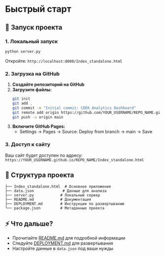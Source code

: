 # Быстрый старт

## 🚀 Запуск проекта

### 1. Локальный запуск
```bash
python server.py
```
Откройте: `http://localhost:8000/Index_standalone.html`

### 2. Загрузка на GitHub

1. **Создайте репозиторий на GitHub**
2. **Загрузите файлы:**
   ```bash
   git init
   git add .
   git commit -m "Initial commit: CDEK Analytics Dashboard"
   git remote add origin https://github.com/YOUR_USERNAME/REPO_NAME.git
   git push -u origin main
   ```
3. **Включите GitHub Pages:**
   - Settings → Pages → Source: Deploy from branch → main → Save

### 3. Доступ к сайту
Ваш сайт будет доступен по адресу:
`https://YOUR_USERNAME.github.io/REPO_NAME/Index_standalone.html`

## 📁 Структура проекта
```
├── Index_standalone.html  # Основное приложение
├── data.json             # Данные для анализа
├── server.py            # Локальный сервер
├── README.md            # Документация
├── DEPLOYMENT.md        # Инструкции по развертыванию
└── package.json         # Метаданные проекта
```

## ⚡ Что дальше?
- Прочитайте [README.md](README.md) для подробной информации
- Следуйте [DEPLOYMENT.md](DEPLOYMENT.md) для развертывания
- Настройте данные в `data.json` под ваши нужды
